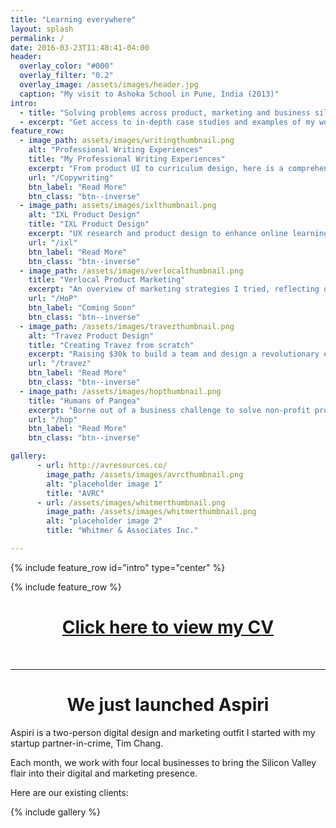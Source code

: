 ```yaml
---
title: "Learning everywhere"
layout: splash
permalink: /
date: 2016-03-23T11:48:41-04:00
header:
  overlay_color: "#000"
  overlay_filter: "0.2"
  overlay_image: /assets/images/header.jpg
  caption: "My visit to Ashoka School in Pune, India (2013)"
intro:
  - title: "Solving problems across product, marketing and business silos"
  - excerpt: "Get access to in-depth case studies and examples of my work in product design, marketing and business strategy. This website is also a way for me to document and reflect on my learning journey to becoming a product manager."
feature_row:
  - image_path: assets/images/writingthumbnail.png
    alt: "Professional Writing Experiences"
    title: "My Professional Writing Experiences"
    excerpt: "From product UI to curriculum design, here is a comprehensive list of my professional writing samples."
    url: "/Copywriting"
    btn_label: "Read More"
    btn_class: "btn--inverse"
  - image_path: assets/images/ixlthumbnail.png
    alt: "IXL Product Design"
    title: "IXL Product Design"
    excerpt: "UX research and product design to enhance online learning experience of students and create the new homework assignment feature"
    url: "/ixl"
    btn_label: "Read More"
    btn_class: "btn--inverse"
  - image_path: /assets/images/verlocalthumbnail.png
    title: "Verlocal Product Marketing"
    excerpt: "An overview of marketing strategies I tried, reflecting on their successes and failures."
    url: "/HoP"
    btn_label: "Coming Soon"
    btn_class: "btn--inverse"
  - image_path: /assets/images/travezthumbnail.png
    alt: "Travez Product Design"
    title: "Creating Travez from scratch"
    excerpt: "Raising $30k to build a team and design a revolutionary experience for how we discover and plan travel. "
    url: "/travez"
    btn_label: "Read More"
    btn_class: "btn--inverse"
  - image_path: /assets/images/hopthumbnail.png
    title: "Humans of Pangea"
    excerpt: "Borne out of a business challenge to solve non-profit problems, HoP provides a new way for organisations and causes to recruit and manage volunteer resources."
    url: "/hop"
    btn_label: "Read More"
    btn_class: "btn--inverse"

gallery:
      - url: http://avresources.co/
        image_path: /assets/images/avrcthumbnail.png
        alt: "placeholder image 1"
        title: "AVRC"
      - url: /assets/images/whitmerthumbnail.png
        image_path: /assets/images/whitmerthumbnail.png
        alt: "placeholder image 2"
        title: "Whitmer & Associates Inc."

---
```


{% include feature_row id="intro" type="center" %}

{% include feature_row %}

# <center><a href="https://drive.google.com/open?id=0BzlTeV_7Y9K2S2h2VHJocTdYRGc">Click here to view my CV</a></center>

<br>

<hr>

# <center>We just launched Aspiri</center>

Aspiri is a two-person digital design and marketing outfit I started with my startup partner-in-crime, Tim Chang.

<p>Each month, we work with four local businesses to bring the Silicon Valley flair into their digital and marketing presence.</p>

Here are our existing clients:

{% include gallery %}
